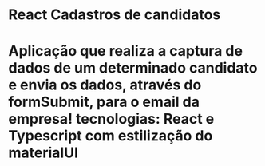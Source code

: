 <h1>React Cadastros de candidatos<h1>
Aplicação que realiza a captura de dados de um determinado candidato e envia os dados, através do formSubmit, para o email da empresa!
tecnologias: React  e Typescript com estilização do materialUI
